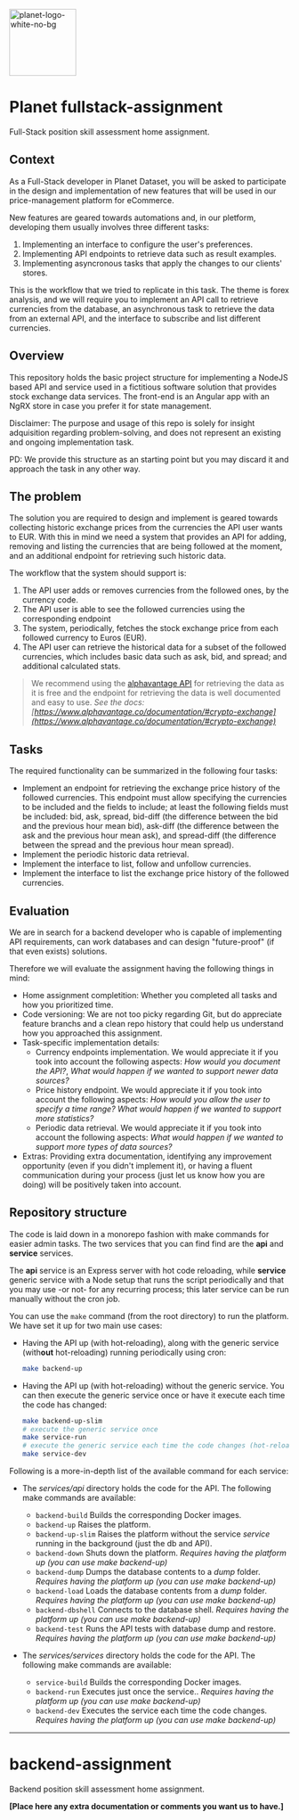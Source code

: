<img src="https://user-images.githubusercontent.com/28607713/139576077-5c322bfa-d71b-414b-9b63-ff4c53ec9a8d.png"
     alt="planet-logo-white-no-bg"
     width="120">

# Planet fullstack-assignment
Full-Stack position skill assessment home assignment.

## Context
As a Full-Stack developer in Planet Dataset, you will be asked to participate in the design
and implementation of new features that will be used in our price-management platform for
eCommerce.

New features are geared towards automations and, in our pletform, developing them usually
involves three different tasks:
1. Implementing an interface to configure the user's preferences.
2. Implementing API endpoints to retrieve data such as result examples.
3. Implementing asyncronous tasks that apply the changes to our clients' stores.

This is the workflow that we tried to replicate in this task. The theme is forex analysis,
and we will require you to implement an API call to retrieve currencies from the database,
an asynchronous task to retrieve the data from an external API, and the interface to subscribe
and list different currencies.

## Overview
This repository holds the basic project structure for implementing a NodeJS based API and service
used in a fictitious software solution that provides stock exchange data services. The front-end
is an Angular app with an NgRX store in case you prefer it for state management.

Disclaimer: The purpose and usage of this repo is solely for insight adquisition regarding problem-solving,
and does not represent an existing and ongoing implementation task.

PD: We provide this structure as an starting point but you may discard it and approach the task in
any other way.

## The problem
The solution you are required to design and implement is geared towards collecting historic exchange
prices from the currencies the API user wants to EUR. With this in mind we need a system that provides
an API for adding, removing and listing the currencies that are being followed at the moment, and an
additional endpoint for retrieving such historic data.

The workflow that the system should support is:
1. The API user adds or removes currencies from the followed ones, by the currency code.
2. The API user is able to see the followed currencies using the corresponding endpoint
3. The system, periodically, fetches the stock exchange price from each followed currency to Euros (EUR).
4. The API user can retrieve the historical data for a subset of the followed currencies, which
     includes basic data such as ask, bid, and spread; and additional calculated stats.

> We recommend using the [alphavantage API](https://www.alphavantage.co/) for retrieving the data as
> it is free and the endpoint for retrieving the data is well documented and easy to use.
> _See the docs: [https://www.alphavantage.co/documentation/#crypto-exchange](https://www.alphavantage.co/documentation/#crypto-exchange)_

## Tasks
The required functionality can be summarized in the following four tasks:
- Implement an endpoint for retrieving the exchange price history of the followed currencies. This endpoint
     must allow specifying the currencies to be included and the fields to include; at least the following
     fields must be included: bid, ask, spread, bid-diff (the difference between the bid and the previous
     hour mean bid), ask-diff (the difference between the ask and the previous hour mean ask), and spread-diff
     (the difference between the spread and the previous hour mean spread).
- Implement the periodic historic data retrieval.
- Implement the interface to list, follow and unfollow currencies.
- Implement the interface to list the exchange price history of the followed currencies.

## Evaluation
We are in search for a backend developer who is capable of implementing API requirements, can work
databases and can design "future-proof" (if that even exists) solutions.

Therefore we will evaluate the assignment having the following things in mind:
- Home assignment completition: Whether you completed all tasks and how you prioritized time.
- Code versioning: We are not too picky regarding Git, but do appreciate feature branchs and a clean
  repo history that could help us understand how you approached this assignment.
- Task-specific implementation details:
  - Currency endpoints implementation. We would appreciate it if you took into account the following
    aspects: _How would you document the API?_, _What would happen if we wanted to support newer data sources?_
  - Price history endpoint. We would appreciate it if you took into account the following
    aspects: _How would you allow the user to specify a time range?_ _What would happen if we wanted to support more statistics?_
  - Periodic data retrieval. We would appreciate it if you took into account the following
    aspects: _What would happen if we wanted to support more types of data sources?_
- Extras: Providing extra documentation, identifying any improvement opportunity (even if you didn't
  implement it), or having a fluent communication during your process (just let us know how you are
  doing) will be positively taken into account.

## Repository structure
The code is laid down in a monorepo fashion with make commands for easier admin tasks. The two services
that you can find find are the **api** and **service** services.

The **api** service is an Express server with hot code reloading, while **service** generic service with a
Node setup that runs the script periodically and that you may use -or not- for any recurring process; this
later service can be run manually without the cron job.

You can use the `make` command (from the root directory) to run the platform. We have set it up for two main
use cases:
* Having the API up (with hot-reloading), along with the generic service (with**out** hot-reloading) running periodically using cron:
     ```bash
     make backend-up
     ```
* Having the API up (with hot-reloading) without the generic service. You can then execute the generic service
     once or have it execute each time the code has changed:
     ```bash
     make backend-up-slim
     # execute the generic service once
     make service-run
     # execute the generic service each time the code changes (hot-reloading)
     make service-dev
     ```

Following is a more-in-depth list of the available command for each service:
- The _services/api_ directory holds the code for the API. The following make commands are available:
     - `backend-build` Builds the corresponding Docker images.
     - `backend-up` Raises the platform.
     - `backend-up-slim` Raises the platform without the service _service_ running in the background (just the db and API).
     - `backend-down` Shuts down the platform. _Requires having the platform up (you can use make backend-up)_
     - `backend-dump` Dumps the database contents to a _dump_ folder. _Requires having the platform up (you can use make backend-up)_
     - `backend-load` Loads the database contents from a _dump_ folder. _Requires having the platform up (you can use make backend-up)_
     - `backend-dbshell` Connects to the database shell. _Requires having the platform up (you can use make backend-up)_
     - `backend-test` Runs the API tests with database dump and restore. _Requires having the platform up (you can use make backend-up)_

- The _services/services_ directory holds the code for the API. The following make commands are available:
     - `service-build` Builds the corresponding Docker images.
     - `backend-run` Executes just once the service.. _Requires having the platform up (you can use make backend-up)_
     - `backend-dev` Executes the service each time the code changes. _Requires having the platform up (you can use make backend-up)_
---

# backend-assignment
Backend position skill assessment home assignment.

**[Place here any extra documentation or comments you want us to have.]**
